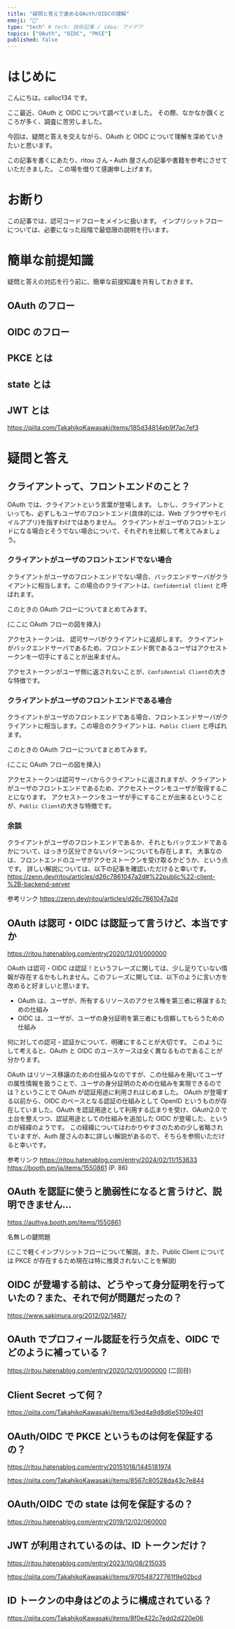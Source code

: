 ```yaml
---
title: "疑問と答えで進めるOAuth/OIDCの理解"
emoji: "🌊"
type: "tech" # tech: 技術記事 / idea: アイデア
topics: ["OAuth", "OIDC", "PKCE"]
published: false
---
```


# はじめに

こんにちは。calloc134 です。

ここ最近、OAuth と OIDC について調べていました。
その際、なかなか躓くところが多く、調査に苦労しました。

今回は、疑問と答えを交えながら、OAuth と OIDC について理解を深めていきたいと思います。

この記事を書くにあたり、ritou さん・Auth 屋さんの記事や書籍を参考にさせていただきました。
この場を借りて感謝申し上げます。

# お断り

この記事では、認可コードフローをメインに扱います。
インプリシットフローについては、必要になった段階で最低限の説明を行います。

# 簡単な前提知識

疑問と答えの対応を行う前に、簡単な前提知識を共有しておきます。

## OAuth のフロー

## OIDC のフロー

## PKCE とは

## state とは

## JWT とは

https://qiita.com/TakahikoKawasaki/items/185d34814eb9f7ac7ef3

# 疑問と答え

## クライアントって、フロントエンドのこと？

OAuth では、クライアントという言葉が登場します。
しかし、クライアントといっても、必ずしもユーザのフロントエンド(具体的には、Web ブラウザやモバイルアプリ)を指すわけではありません。
クライアントがユーザのフロントエンドになる場合とそうでない場合について、それぞれを比較して考えてみましょう。

### クライアントがユーザのフロントエンドでない場合

クライアントがユーザのフロントエンドでない場合、バックエンドサーバがクライアントに相当します。この場合のクライアントは、`Confidential Client` と呼ばれます。

このときの OAuth フローについてまとめてみます。

(ここに OAuth フローの図を挿入)

アクセストークンは、 認可サーバがクライアントに返却します。
クライアントがバックエンドサーバであるため、フロントエンド側であるユーザはアクセストークンを一切手にすることが出来ません。

アクセストークンがユーザ側に返されないことが、`Confidential Client`の大きな特徴です。

### クライアントがユーザのフロントエンドである場合

クライアントがユーザのフロントエンドである場合、フロントエンドサーバがクライアントに相当します。この場合のクライアントは、`Public Client` と呼ばれます。

このときの OAuth フローについてまとめてみます。

(ここに OAuth フローの図を挿入)

アクセストークンは認可サーバからクライアントに返されますが、クライアントがユーザのフロントエンドであるため、アクセストークンをユーザが取得することになります。
アクセストークンをユーザが手にすることが出来るということが、`Public Client`の大きな特徴です。

### 余談

クライアントがユーザのフロントエンドであるか、それともバックエンドであるかについて、はっきり区分できないパターンについても存在します。
大事なのは、フロントエンドのユーザがアクセストークンを受け取るかどうか、という点です。
詳しい解説については、以下の記事を確認いただけると幸いです。
https://zenn.dev/ritou/articles/d26c7861047a2d#%22public%22-client-%2B-backend-server

参考リンク
https://zenn.dev/ritou/articles/d26c7861047a2d

## OAuth は認可・OIDC は認証って言うけど、本当ですか

https://ritou.hatenablog.com/entry/2020/12/01/000000

OAuth は認可・OIDC は認証！というフレーズに関しては、少し足りていない情報が存在するかもしれません。このフレーズに関しては、以下のように言い方を改めると好ましいと思います。

- OAuth は、ユーザが、所有するリソースのアクセス権を第三者に移譲するための仕組み
- OIDC は、ユーザが、ユーザの身分証明を第三者にも信頼してもらうための仕組み

何に対しての認可・認証かについて、明確にすることが大切です。
このようにして考えると、OAuth と OIDC のユースケースは全く異なるものであることが分かります。

OAuth はリソース移譲のための仕組みなのですが、この仕組みを用いてユーザの属性情報を扱うことで、ユーザの身分証明のための仕組みを実現できるのでは？ということで OAuth が認証用途に利用されはじめました。
OAuth が登場する以前から、OIDC のベースとなる認証の仕組みとして OpenID というものが存在していました。OAuth を認証用途として利用する広まりを受け、OAuth2.0 で土台を整えつつ、認証用途としての仕組みを追加した OIDC が登場した、というのが経緯のようです。
この経緯についてはわかりやすさのための少し省略されていますが、Auth 屋さんの本に詳しい解説があるので、そちらを参照いただけると幸いです。

参考リンク
https://ritou.hatenablog.com/entry/2024/02/11/153633
https://booth.pm/ja/items/1550861
(P. 86)

## OAuth を認証に使うと脆弱性になると言うけど、説明できません…

https://authya.booth.pm/items/1550861

名無しの鍵問題

(ここで軽くインプリシットフローについて解説。また、Public Client については PKCE が存在するため現在は特に推奨されないことを解説)

## OIDC が登場する前は、どうやって身分証明を行っていたの？また、それで何が問題だったの？

https://www.sakimura.org/2012/02/1487/

## OAuth でプロフィール認証を行う欠点を、OIDC でどのように補っている？

https://ritou.hatenablog.com/entry/2020/12/01/000000
(二回目)

## Client Secret って何？

https://qiita.com/TakahikoKawasaki/items/63ed4a9d8d6e5109e401

## OAuth/OIDC で PKCE というものは何を保証するの？

https://ritou.hatenablog.com/entry/20151018/1445181974

https://qiita.com/TakahikoKawasaki/items/8567c80528da43c7e844

## OAuth/OIDC での state は何を保証するの？

https://ritou.hatenablog.com/entry/2019/12/02/060000

## JWT が利用されているのは、ID トークンだけ？

https://ritou.hatenablog.com/entry/2023/10/08/215035

https://qiita.com/TakahikoKawasaki/items/970548727761f9e02bcd

## ID トークンの中身はどのように構成されている？

https://qiita.com/TakahikoKawasaki/items/8f0e422c7edd2d220e06
